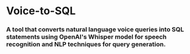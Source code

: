 # Voice-to-SQL

### A tool that converts natural language voice queries into SQL statements using OpenAI's Whisper model for speech recognition and NLP techniques for query generation.

